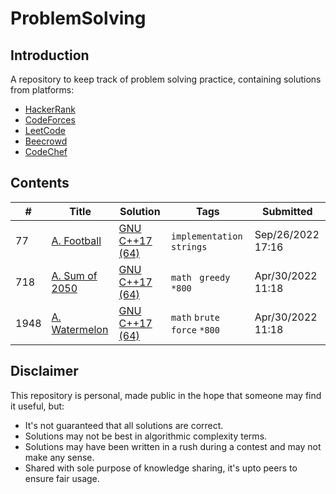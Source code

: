 # ProblemSolving

## Introduction

A repository to keep track of problem solving practice, containing solutions from platforms:

- [HackerRank](https://www.hackerrank.com/mdmahfuz307)
- [CodeForces](https://codeforces.com/profile/mdmahfuz307)
- [LeetCode](https://leetcode.com/codernirob307/)
- [Beecrowd](https://www.beecrowd.com.br/judge/en/profile/706502)
- [CodeChef](https://www.codechef.com/users/codernirob307)


## Contents

| # | Title | Solution | Tags | Submitted |
|---| ----- | -------- | ---- | --------- |
77 | [A. Football](https://codeforces.com/problemset/problem/96/A) | [GNU C++17 (64)](./codeforces/1463/D.cpp) | ` implementation ` ` strings` | Sep/26/2022 17:16 | 
718 | [A. Sum of 2050](https://codeforces.com/contest/1517/problem/A) | [GNU C++17 (64)](./codeforces/1463/D.cpp) | `math` ` greedy` `*800` | Apr/30/2022 11:18 | 
1948 | [A. Watermelon](https://codeforces.com/problemset/problem/4/A) | [GNU C++17 (64)](./codeforces/1463/D.cpp) | `math` `brute force` `*800` | Apr/30/2022 11:18 | 




## Disclaimer

This repository is personal, made public in the hope that someone may find it useful, but:
- It's not guaranteed that all solutions are correct.
- Solutions may not be best in algorithmic complexity terms.
- Solutions may have been written in a rush during a contest and may not make any sense.
- Shared with sole purpose of knowledge sharing, it's upto peers to ensure fair usage.
